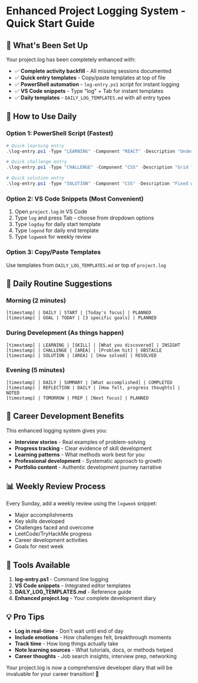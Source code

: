 # Enhanced Project Logging System - Quick Start Guide

## 🎯 What's Been Set Up

Your project.log has been completely enhanced with:
- ✅ **Complete activity backfill** - All missing sessions documented
- ✅ **Quick entry templates** - Copy/paste templates at top of file
- ✅ **PowerShell automation** - `log-entry.ps1` script for instant logging
- ✅ **VS Code snippets** - Type "log" + Tab for instant templates
- ✅ **Daily templates** - `DAILY_LOG_TEMPLATES.md` with all entry types

## 🚀 How to Use Daily

### **Option 1: PowerShell Script (Fastest)**
```powershell
# Quick learning entry
.\log-entry.ps1 -Type "LEARNING" -Component "REACT" -Description "Understanding useState hook" -Status "INSIGHT"

# Quick challenge entry  
.\log-entry.ps1 -Type "CHALLENGE" -Component "CSS" -Description "Grid layout not responsive" -Status "OBSTACLE"

# Quick solution entry
.\log-entry.ps1 -Type "SOLUTION" -Component "CSS" -Description "Fixed with minmax and fr units" -Status "RESOLVED"
```

### **Option 2: VS Code Snippets (Most Convenient)**
1. Open `project.log` in VS Code
2. Type `log` and press Tab - choose from dropdown options
3. Type `logday` for daily start template  
4. Type `logend` for daily end template
5. Type `logweek` for weekly review

### **Option 3: Copy/Paste Templates**
Use templates from `DAILY_LOG_TEMPLATES.md` or top of `project.log`

## 📅 Daily Routine Suggestions

### **Morning (2 minutes)**
```
[timestamp] | DAILY | START | [Today's focus] | PLANNED
[timestamp] | GOAL | TODAY | [3 specific goals] | PLANNED
```

### **During Development (As things happen)**
```
[timestamp] | LEARNING | [SKILL] | [What you discovered] | INSIGHT
[timestamp] | CHALLENGE | [AREA] | [Problem hit] | OBSTACLE  
[timestamp] | SOLUTION | [AREA] | [How solved] | RESOLVED
```

### **Evening (5 minutes)**
```
[timestamp] | DAILY | SUMMARY | [What accomplished] | COMPLETED
[timestamp] | REFLECTION | DAILY | [How felt, progress thoughts] | NOTED
[timestamp] | TOMORROW | PREP | [Next focus] | PLANNED
```

## 🎯 Career Development Benefits

This enhanced logging system gives you:
- **Interview stories** - Real examples of problem-solving
- **Progress tracking** - Clear evidence of skill development  
- **Learning patterns** - What methods work best for you
- **Professional development** - Systematic approach to growth
- **Portfolio content** - Authentic development journey narrative

## 📊 Weekly Review Process

Every Sunday, add a weekly review using the `logweek` snippet:
- Major accomplishments
- Key skills developed  
- Challenges faced and overcome
- LeetCode/TryHackMe progress
- Career development activities
- Goals for next week

## 🔧 Tools Available

1. **log-entry.ps1** - Command line logging
2. **VS Code snippets** - Integrated editor templates
3. **DAILY_LOG_TEMPLATES.md** - Reference guide
4. **Enhanced project.log** - Your complete development diary

## 💡 Pro Tips

- **Log in real-time** - Don't wait until end of day
- **Include emotions** - How challenges felt, breakthrough moments
- **Track time** - How long things actually take
- **Note learning sources** - What tutorials, docs, or methods helped
- **Career thoughts** - Job search insights, interview prep, networking

Your project.log is now a comprehensive developer diary that will be invaluable for your career transition! 🎯
